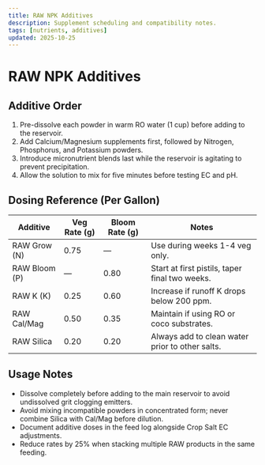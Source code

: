```yaml
---
title: RAW NPK Additives
description: Supplement scheduling and compatibility notes.
tags: [nutrients, additives]
updated: 2025-10-25
---
```


# RAW NPK Additives

## Additive Order

1. Pre-dissolve each powder in warm RO water (1 cup) before adding to the reservoir.
2. Add Calcium/Magnesium supplements first, followed by Nitrogen, Phosphorus, and Potassium powders.
3. Introduce micronutrient blends last while the reservoir is agitating to prevent precipitation.
4. Allow the solution to mix for five minutes before testing EC and pH.

## Dosing Reference (Per Gallon)

| Additive | Veg Rate (g) | Bloom Rate (g) | Notes |
|----------|--------------|----------------|-------|
| RAW Grow (N) | 0.75 | — | Use during weeks 1-4 veg only. |
| RAW Bloom (P) | — | 0.80 | Start at first pistils, taper final two weeks. |
| RAW K (K) | 0.25 | 0.60 | Increase if runoff K drops below 200 ppm. |
| RAW Cal/Mag | 0.50 | 0.35 | Maintain if using RO or coco substrates. |
| RAW Silica | 0.20 | 0.20 | Always add to clean water prior to other salts. |

## Usage Notes

- Dissolve completely before adding to the main reservoir to avoid undissolved grit clogging emitters.
- Avoid mixing incompatible powders in concentrated form; never combine Silica with Cal/Mag before dilution.
- Document additive doses in the feed log alongside Crop Salt EC adjustments.
- Reduce rates by 25% when stacking multiple RAW products in the same feeding.
